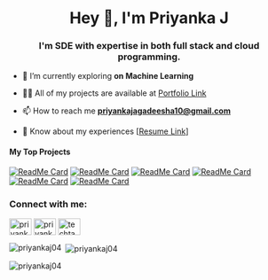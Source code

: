 <h1 align="center">Hey 👋, I'm Priyanka J</h1>
<h3 align="center">I'm SDE with expertise in both full stack and cloud programming.</h3>

- 🌱 I’m currently exploring **on Machine Learning**

- 👨‍💻 All of my projects are available at [Portfolio Link](https://portfolio-dashboard-lsc4.vercel.app/)

- 📫 How to reach me **priyankajagadeesha10@gmail.com**

- 📄 Know about my experiences [[Resume Link](https://drive.google.com/file/d/1TO4qzkUKhjV5YByTJDdjrLcXdANZlB_h/view?usp=sharing)]

<h4>My Top Projects</h4>


[![ReadMe Card](https://github-readme-stats.vercel.app/api/pin/?username=priyankaj04&repo=CampusRecruitmentApp&theme=codeSTACKr&show_icons=true&locale=en&layout=compact&hide_border=true)](https://github.com/priyankaj04/CampusRecruitmentApp)
[![ReadMe Card](https://github-readme-stats.vercel.app/api/pin/?username=priyankaj04&repo=Graph-CMS-Blog&theme=codeSTACKr&show_icons=true&locale=en&layout=compact&hide_border=true)](https://github.com/priyankaj04/Graph-CMS-Blog)
[![ReadMe Card](https://github-readme-stats.vercel.app/api/pin/?username=priyankaj04&repo=Brainwave&theme=codeSTACKr&show_icons=true&locale=en&layout=compact&hide_border=true)](https://github.com/priyankaj04/Brainwave)
[![ReadMe Card](https://github-readme-stats.vercel.app/api/pin/?username=priyankaj04&repo=moneytracker-frontend&theme=codeSTACKr&show_icons=true&locale=en&layout=compact&hide_border=true)](https://github.com/priyankaj04/moneytracker-frontend)
[![ReadMe Card](https://github-readme-stats.vercel.app/api/pin/?username=priyankaj04&repo=TMS-frontend&theme=codeSTACKr&show_icons=true&locale=en&layout=compact&hide_border=true)](https://github.com/priyankaj04/TMS-frontend)
[![ReadMe Card](https://github-readme-stats.vercel.app/api/pin/?username=priyankaj04&repo=CRMS_backend&theme=codeSTACKr&show_icons=true&locale=en&layout=compact&hide_border=true)](https://github.com/priyankaj04/CRMS_backend)

<h3 align="left">Connect with me:</h3>
<p align="left">
<a href="https://codepen.io/priyankaj04" target="blank"><img align="center" src="https://raw.githubusercontent.com/rahuldkjain/github-profile-readme-generator/master/src/images/icons/Social/codepen.svg" alt="priyankaj04" height="30" width="40" /></a>
<a href="https://linkedin.com/in/priyanka-j-687572213" target="blank"><img align="center" src="https://raw.githubusercontent.com/rahuldkjain/github-profile-readme-generator/master/src/images/icons/Social/linked-in-alt.svg" alt="priyanka-j-687572213" height="30" width="40" /></a>
<a href="https://instagram.com/techtangoo" target="blank"><img align="center" src="https://raw.githubusercontent.com/rahuldkjain/github-profile-readme-generator/master/src/images/icons/Social/instagram.svg" alt="techtangoo" height="30" width="40" /></a>
</p>
<p><img align="left" src="https://github-readme-stats.vercel.app/api/top-langs?username=priyankaj04&theme=codeSTACKr&show_icons=true&locale=en&layout=compact&hide_border=true" alt="priyankaj04" /></p>

<p>&nbsp;<img align="center" src="https://github-readme-stats.vercel.app/api?username=priyankaj04&show_icons=true&locale=en&theme=codeSTACKr&hide_border=true" alt="priyankaj04" /></p>

<p><img align="center" src="https://github-readme-streak-stats.herokuapp.com/?user=priyankaj04&theme=codeSTACKr&hide_border=true" alt="priyankaj04" /></p>
